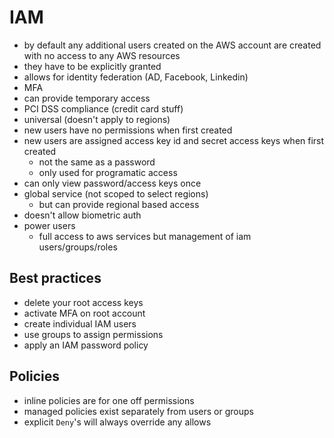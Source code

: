 # IAM

- by default any additional users created on the AWS account are created with no access to any AWS resources
- they have to be explicitly granted
- allows for identity federation (AD, Facebook, Linkedin)
- MFA
- can provide temporary access
- PCI DSS compliance (credit card stuff)
- universal (doesn't apply to regions)
- new users have no permissions when first created
- new users are assigned access key id and secret access keys when first created
  - not the same as a password
  - only used for programatic access
- can only view password/access keys once
- global service (not scoped to select regions)
  - but can provide regional based access
- doesn't allow biometric auth
- power users
  - full access to aws services but management of iam users/groups/roles

## Best practices
- delete your root access keys
- activate MFA on root account
- create individual IAM users
- use groups to assign permissions
- apply an IAM password policy

## Policies
- inline policies are for one off permissions
- managed policies exist separately from users or groups
- explicit `Deny`'s will always override any allows